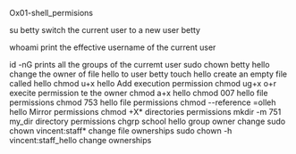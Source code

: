 Ox01-shell_permisions

su  betty 	switch the current user to a new user betty

whoami 		print the effective username of the current user

id -nG		prints all the groups of the curremt user
sudo chown betty hello 	change the owner of file hello to user betty
touch hello 	create an empty file called hello
chmod u+x hello 	Add execution permission
chmod ug+x o+r execite permission te  the owner
chmod a+x hello
chmod 007 hello 	 file permissions
chmod 753 hello 	file permissions
chmod --reference =olleh hello 	Mirror permissions
chmod +X* 	directories permissions
mkdir -m 751 my_dir directory permissions
chgrp school hello group owner change
sudo chown vincent:staff* 	change file ownerships
sudo chown -h vincent:staff_hello 		change ownerships

